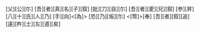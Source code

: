 [父][公][尓] [吾][者][真][名][子][叙] [妣][刀][自][尓] [吾][者][愛][兒][叙] [参][昇] [八][十][氏][人][乃] [手][向]<[為]> [恐][乃][坂][尓] <[幣]>[奉] [吾][者][叙][追] [遠][杵][土][左][道][矣]
